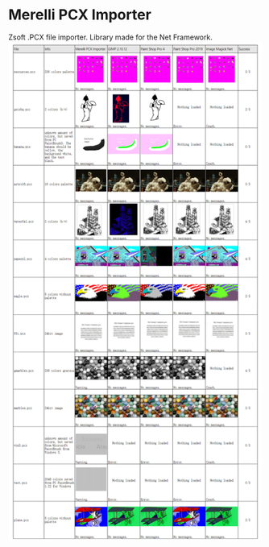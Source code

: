 # Merelli PCX Importer
Zsoft .PCX file importer. Library made for the Net Framework.
![Table](https://raw.githubusercontent.com/Raul178/Merelli-PCX-Importer/master/Compare.png)
